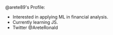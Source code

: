 @arete89's Profile:
- Interested in applying ML in financial analysis.
- Currently learning JS.
- Twitter @AreteRonald


